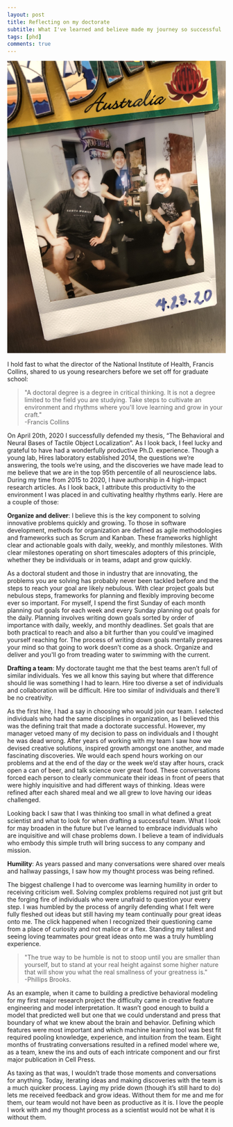 ```yaml
---
layout: post
title: Reflecting on my doctorate
subtitle: What I've learned and believe made my journey so successful
tags: [phd]
comments: true
---
```


![](/images/latest/fridge-photo.JPG)

I hold fast to what the director of the National Institute of Health, Francis Collins, shared to us young researchers before we set off for graduate school: 
> "A doctoral degree is a degree in critical thinking. It is not a degree limited to the field you are studying. Take steps to cultivate an environment and rhythms where you'll love learning and grow in your craft."  
-Francis Collins

On April 20th, 2020 I successfully defended my thesis, “The Behavioral and Neural Bases of Tactile Object Localization”. As I look back, I feel lucky and grateful to have had a wonderfully productive Ph.D. experience. Though a young lab, Hires laboratory established 2014, the questions we’re answering, the tools we’re using, and the discoveries we have made lead to me believe that we are in the top 95th percentile of all neuroscience labs. During my time from 2015 to 2020, I have authorship in 4 high-impact research articles. As I look back, I attribute this productivity to the environment I was placed in and cultivating healthy rhythms early. Here are a couple of those:

**Organize and deliver**: I believe this is the key component to solving innovative problems quickly and growing. To those in software development, methods for organization are defined as agile methodologies and frameworks such as Scrum and Kanban. These frameworks highlight clear and actionable goals with daily, weekly, and monthly milestones. With clear milestones operating on short timescales adopters of this principle, whether they be individuals or in teams, adapt and grow quickly. 

As a doctoral student and those in industry that are innovating, the problems you are solving has probably never been tackled before and the steps to reach your goal are likely nebulous. With clear project goals but nebulous steps, frameworks for planning and flexibly improving become ever so important. For myself, I spend the first Sunday of each month planning out goals for each week and every Sunday planning out goals for the daily. Planning involves writing down goals sorted by order of importance with daily, weekly, and monthly deadlines. Set goals that are both practical to reach and also a bit further than you could’ve imagined yourself reaching for. The process of writing down goals mentally prepares your mind so that going to work doesn’t come as a shock. Organize and deliver and you'll go from treading water to swimming with the current. 

**Drafting a team**: My doctorate taught me that the best teams aren’t full of similar individuals. Yes we all know this saying but where that difference should lie was something I had to learn. Hire too diverse a set of individuals and collaboration will be difficult. Hire too similar of individuals and there’ll be no creativity.  

As the first hire, I had a say in choosing who would join our team. I selected individuals who had the same disciplines in organization, as I believed this was the defining trait that made a doctorate successful. However, my manager vetoed many of my decision to pass on individuals and I thought he was dead wrong. After years of working with my team I saw how we devised creative solutions, inspired growth amongst one another, and made fascinating discoveries. We would each spend hours working on our problems and at the end of the day or the week we’d stay after hours, crack open a can of beer, and talk science over great food. These conversations forced each person to clearly communicate their ideas in front of peers that were highly inquisitive and had different ways of thinking. Ideas were refined after each shared meal and we all grew to love having our ideas challenged.  

Looking back I saw that I was thinking too small in what defined a great scientist and what to look for when drafting a successful team. What I look for may broaden in the future but I’ve learned to embrace individuals who are inquisitive and will chase problems down. I believe a team of individuals who embody this simple truth will bring success to any company and mission.

**Humility**: As years passed and many conversations were shared over meals and hallway passings, I saw how my thought process was being refined. 

The biggest challenge I had to overcome was learning humility in order to receiving criticism well. Solving complex problems required not just grit but the forging fire of individuals who were unafraid to question your every step. I was humbled by the process of angrily defending what I felt were fully fleshed out ideas but still having my team continually pour great ideas onto me. The click happened when I recognized their questioning came from a place of curiosity and not malice or a flex. Standing my tallest and seeing loving teammates pour great ideas onto me was a truly humbling experience. 

> "The true way to be humble is not to stoop until you are smaller than yourself, but to stand at your real height against some higher nature that will show you what the real smallness of your greatness is."  
-Phillips Brooks.

As an example, when it came to building a predictive behavioral modeling for my first major research project the difficulty came in creative feature engineering and model interpretation. It wasn’t good enough to build a model that predicted well but one that we could understand and press that boundary of what we knew about the brain and behavior. Defining which features were most important and which machine learning tool was best fit required pooling knowledge, experience, and intuition from the team. Eight months of frustrating conversations resulted in a refined model where we, as a team, knew the ins and outs of each intricate component and our first major publication in Cell Press.  

As taxing as that was, I wouldn’t trade those moments and conversations for anything. Today, iterating ideas and making discoveries with the team is a much quicker process. Laying my pride down (though it’s still hard to do) lets me received feedback and grow ideas. Without them for me and me for them, our team would not have been as productive as it is. I love the people I work with and my thought process as a scientist would not be what it is without them. 